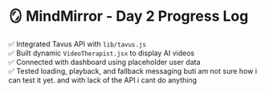 # 🪞 MindMirror - Day 2 Progress Log

✅ Integrated Tavus API with `lib/tavus.js`  
✅ Built dynamic `VideoTherapist.jsx` to display AI videos  
✅ Connected with dashboard using placeholder user data  
✅ Tested loading, playback, and fallback messaging
buti am not sure how i can test it yet.
and with lack of the API i cant do anything
